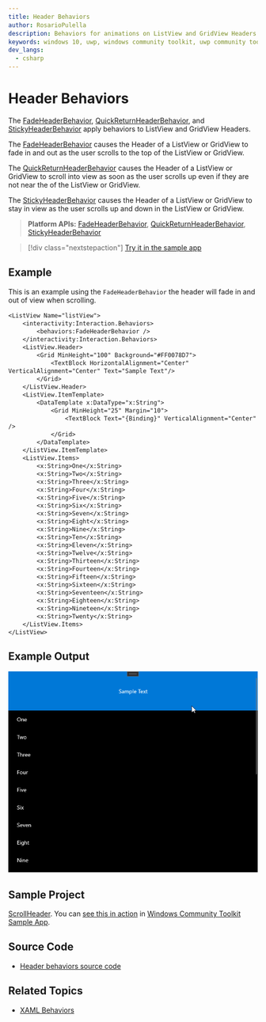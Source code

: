 ```yaml
---
title: Header Behaviors
author: RosarioPulella
description: Behaviors for animations on ListView and GridView Headers.
keywords: windows 10, uwp, windows community toolkit, uwp community toolkit, uwp toolkit, textbox, behaviors, interactivity, header, fade, quick return, sticky
dev_langs:
  - csharp
---
```


# Header Behaviors

The [FadeHeaderBehavior](/dotnet/api/microsoft.toolkit.uwp.ui.behaviors.fadeheaderbehavior), [QuickReturnHeaderBehavior](/dotnet/api/microsoft.toolkit.uwp.ui.behaviors.quickreturnheaderbehavior), and [StickyHeaderBehavior](/dotnet/api/microsoft.toolkit.uwp.ui.behaviors.stickyheaderbehavior) apply behaviors to ListView and GridView Headers.

The [FadeHeaderBehavior](/dotnet/api/microsoft.toolkit.uwp.ui.behaviors.fadeheaderbehavior) causes the Header of a ListView or GridView to fade in and out as the user scrolls to the top of the ListView or GridView.

The [QuickReturnHeaderBehavior](/dotnet/api/microsoft.toolkit.uwp.ui.behaviors.quickreturnheaderbehavior) causes the Header of a ListView or GridView to scroll into view as soon as the user scrolls up even if they are not near the of the ListView or GridView.

The [StickyHeaderBehavior](/dotnet/api/microsoft.toolkit.uwp.ui.behaviors.stickyheaderbehavior) causes the Header of a ListView or GridView to stay in view as the user scrolls up and down in the ListView or GridView.

> **Platform APIs:** [FadeHeaderBehavior](/dotnet/api/microsoft.toolkit.uwp.ui.behaviors.fadeheaderbehavior), [QuickReturnHeaderBehavior](/dotnet/api/microsoft.toolkit.uwp.ui.behaviors.quickreturnheaderbehavior), [StickyHeaderBehavior](/dotnet/api/microsoft.toolkit.uwp.ui.behaviors.stickyheaderbehavior)

> [!div class="nextstepaction"]
> [Try it in the sample app](uwpct://Controls?sample=ScrollHeader)

## Example

This is an example using the `FadeHeaderBehavior` the header will fade in and out of view when scrolling.

```xaml
<ListView Name="listView">
    <interactivity:Interaction.Behaviors>
        <behaviors:FadeHeaderBehavior />
    </interactivity:Interaction.Behaviors>
    <ListView.Header>
        <Grid MinHeight="100" Background="#FF0078D7">
            <TextBlock HorizontalAlignment="Center" VerticalAlignment="Center" Text="Sample Text"/>
        </Grid>
    </ListView.Header>
    <ListView.ItemTemplate>
        <DataTemplate x:DataType="x:String">
            <Grid MinHeight="25" Margin="10">
                <TextBlock Text="{Binding}" VerticalAlignment="Center" />
            </Grid>
        </DataTemplate>
    </ListView.ItemTemplate>
    <ListView.Items>
        <x:String>One</x:String>
        <x:String>Two</x:String>
        <x:String>Three</x:String>
        <x:String>Four</x:String>
        <x:String>Five</x:String>
        <x:String>Six</x:String>
        <x:String>Seven</x:String>
        <x:String>Eight</x:String>
        <x:String>Nine</x:String>
        <x:String>Ten</x:String>
        <x:String>Eleven</x:String>
        <x:String>Twelve</x:String>
        <x:String>Thirteen</x:String>
        <x:String>Fourteen</x:String>
        <x:String>Fifteen</x:String>
        <x:String>Sixteen</x:String>
        <x:String>Seventeen</x:String>
        <x:String>Eighteen</x:String>
        <x:String>Nineteen</x:String>
        <x:String>Twenty</x:String>
    </ListView.Items>
</ListView>
```

## Example Output

![FadeHeaderBehavior example](../resources/images/Behaviors/Animations-FadeHeaderBehavior.gif "Fade Header Behavior")

## Sample Project

[ScrollHeader](https://github.com/windows-toolkit/WindowsCommunityToolkit/tree/rel/7.1.0/Microsoft.Toolkit.Uwp.SampleApp/SamplePages/ScrollHeader). You can [see this in action](uwpct://Controls?sample=ScrollHeader) in [Windows Community Toolkit Sample App](https://aka.ms/windowstoolkitapp).

## Source Code

- [Header behaviors source code](https://github.com/windows-toolkit/WindowsCommunityToolkit/tree/rel/7.1.0/Microsoft.Toolkit.Uwp.UI.Behaviors/Headers)

## Related Topics

- [XAML Behaviors](https://github.com/microsoft/XamlBehaviors/wiki)
